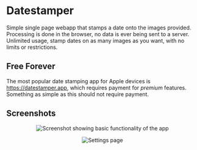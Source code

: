 # Datestamper

Simple single page webapp that stamps a date onto the images provided. Processing is done in the browser, no data is ever being sent to a server. Unlimited usage, stamp dates on as many images as you want, with no limits or restrictions.

## Free Forever

The most popular date stamping app for Apple devices is https://datestamper.app, which requires payment for <em> premium </em> features. Something as simple as this should not require payment.

## Screenshots

<p align="center">
  <img src="https://i.imgur.com/R4WQmcp.png" alt="Screenshot showing basic functionality of the app">
</p>
<p align="center">
  <img src="https://i.imgur.com/OHQ4RMQ.png" alt="Settings page">
</p>
